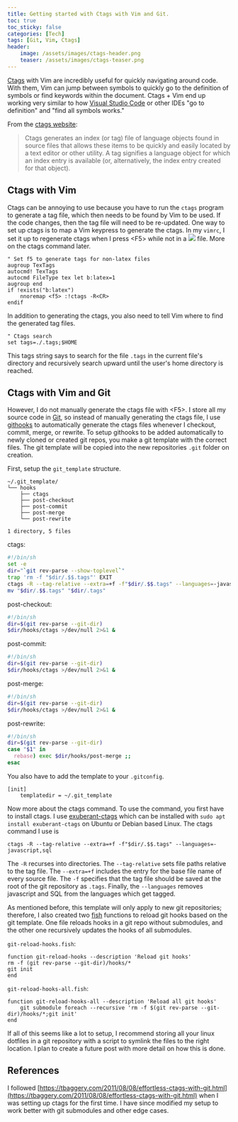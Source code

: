 ```yaml
---
title: Getting started with Ctags with Vim and Git.
toc: true
toc_sticky: false
categories: [Tech]
tags: [Git, Vim, Ctags]
header:
    image: /assets/images/ctags-header.png
    teaser: /assets/images/ctags-teaser.png
---
```


[Ctags](http://ctags.sourceforge.net/) with Vim are incredibly useful for quickly navigating around code.
With them, Vim can jump between symbols to quickly go to the definition of symbols or find keywords within the document.
Ctags + Vim end up working very similar to how [Visual Studio Code](https://code.visualstudio.com/) or other IDEs "go to definition" and "find all symbols works."

From the [ctags website](http://ctags.sourceforge.net/whatis.html):
> Ctags generates an index (or tag) file of language objects found in source files that allows these items to be quickly and easily located by a text editor or other utility. A tag signifies a language object for which an index entry is available (or, alternatively, the index entry created for that object).

## Ctags with Vim

Ctags can be annoying to use because you have to run the `ctags` program to generate a tag file, which then needs to be found by Vim to be used.
If the code changes, then the tag file will need to be re-updated.
One way to set up ctags is to map a Vim keypress to generate the ctags.
In my `vimrc`, I set it up to regenerate ctags when I press \<F5\> while not in a <img src="http://latex.codecogs.com/gif.latex?\LaTeX" border="0"/> file.
More on the ctags command later.

~~~ viml
" Set f5 to generate tags for non-latex files
augroup TexTags
autocmd! TexTags
autocmd FileType tex let b:latex=1
augroup end
if !exists("b:latex")
    nnoremap <f5> :!ctags -R<CR>
endif
~~~

In addition to generating the ctags, you also need to tell Vim where to find the generated tag files.

~~~ viml
" Ctags search
set tags=./.tags;$HOME
~~~

This tags string says to search for the file `.tags` in the current file's directory and recursively search upward until the user's home directory is reached.

## Ctags with Vim and Git

However, I do not manually generate the ctags file with \<F5\>.
I store all my source code in [Git](https://git-scm.com/), so instead of manually generating the ctags file, I use [githooks](https://git-scm.com/book/en/v2/Customizing-Git-Git-Hooks) to automatically generate the ctags files whenever I checkout, commit, merge, or rewrite.
To setup githooks to be added automatically to newly cloned or created git repos, you make a git template with the correct files.
The git template will be copied into the new repositories `.git` folder on creation.

First, setup the `git_template` structure.

~~~
~/.git_template/
└── hooks
    ├── ctags
    ├── post-checkout
    ├── post-commit
    ├── post-merge
    └── post-rewrite

1 directory, 5 files
~~~

ctags:
~~~ bash
#!/bin/sh
set -e
dir="`git rev-parse --show-toplevel`"
trap 'rm -f "$dir/.$$.tags"' EXIT
ctags -R --tag-relative --extra=+f -f"$dir/.$$.tags" --languages=-javascript,sql
mv "$dir/.$$.tags" "$dir/.tags"
~~~

post-checkout:
~~~ bash
#!/bin/sh
dir=$(git rev-parse --git-dir)
$dir/hooks/ctags >/dev/null 2>&1 &
~~~

post-commit:
~~~ bash
#!/bin/sh
dir=$(git rev-parse --git-dir)
$dir/hooks/ctags >/dev/null 2>&1 &
~~~

post-merge:
~~~ bash
#!/bin/sh
dir=$(git rev-parse --git-dir)
$dir/hooks/ctags >/dev/null 2>&1 &
~~~

post-rewrite:
~~~ bash
#!/bin/sh
dir=$(git rev-parse --git-dir)
case "$1" in
  rebase) exec $dir/hooks/post-merge ;;
esac
~~~

You also have to add the template to your `.gitconfig`.
~~~
[init]
    templatedir = ~/.git_template
~~~

Now more about the ctags command.
To use the command, you first have to install ctags.
I use [exuberant-ctags](http://ctags.sourceforge.net/) which can be installed with `sudo apt install exuberant-ctags` on Ubuntu or Debian based Linux.
The ctags command I use is 

    ctags -R --tag-relative --extra=+f -f"$dir/.$$.tags" --languages=-javascript,sql

The `-R` recurses into directories.
The `--tag-relative` sets file paths relative to the tag file.
The `--extra=+f` includes the entry for the base file name of every source file.
The `-f` specifies that the tag file should be saved at the root of the git repository as `.tags`.
Finally, the `--languages` removes javascript and SQL from the languages which get tagged.

As mentioned before, this template will only apply to new git repositories; therefore, I also created two [fish](https://fishshell.com/) functions to reload git hooks based on the git template.
One file reloads hooks in a git repo without submodules, and the other one recursively updates the hooks of all submodules.

`git-reload-hooks.fish`:

    function git-reload-hooks --description 'Reload git hooks'
    rm -f (git rev-parse --git-dir)/hooks/*
    git init
    end


`git-reload-hooks-all.fish`:

    function git-reload-hooks-all --description 'Reload all git hooks'
        git submodule foreach --recursive 'rm -f $(git rev-parse --git-dir)/hooks/*;git init'
    end

If all of this seems like a lot to setup, I recommend storing all your linux dotfiles in a git repository with a script to symlink the files to the right location.
I plan to create a future post with more detail on how this is done.


## References
I followed [https://tbaggery.com/2011/08/08/effortless-ctags-with-git.html](https://tbaggery.com/2011/08/08/effortless-ctags-with-git.html) when I was setting up ctags for the first time.
I have since modified my setup to work better with git submodules and other edge cases.

